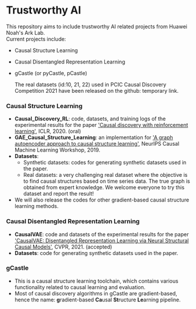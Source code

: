 # Trustworthy AI

This repository aims to include trustworthy AI related projects from Huawei Noah's Ark Lab.  
Current projects include:

- Causal Structure Learning

- Causal Disentangled Representation Learning

- gCastle (or pyCastle, pCastle)

  The real datasets (id:10, 21, 22) used in PCIC Causal Discovery Competition 2021 have been released on the github: temporary link.

### Causal Structure Learning

- **Causal_Discovery_RL**: code, datasets, and training logs of the experimental results for the paper
 ['Causal discovery with reinforcement learning'](https://openreview.net/forum?id=S1g2skStPB), ICLR, 2020. (oral)
- **GAE_Causal_Structure_Learning**: an implementation for ['A graph autoencoder approach to causal structure learning'](https://arxiv.org/abs/1911.07420), NeurIPS Causal Machine Learning Workshop, 2019.
- **Datasets**: 
    - Synthetic datasets: codes for generating synthetic datasets used in the paper.
    - Real datasets: a very challenging real dataset where the objective is to find causal structures based on 
    time series data. The true graph is obtained from expert knowledge. We welcome everyone to try this dataset and 
    report the result!
- We will also release the codes for other gradient-based causal structure learning methods.

### Causal Disentangled Representation Learning

- **CausalVAE**: code and datasets of the experimental results for the paper
 ['CausalVAE: Disentangled Representation Learning via Neural Structural Causal Models'](https://arxiv.org/pdf/2004.08697.pdf), CVPR, 2021. (accepted)
- **Datasets**: code for generating synthetic datasets used in the paper.

### gCastle

- This is a causal structure learning toolchain, which contains various functionality related to causal learning and evaluation.
- Most of causal discovery algorithms in gCastle are gradient-based, hence the name: **g**radient-based **Ca**usal **St**ructure **Le**arning pipeline.
